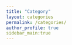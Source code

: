 ```yaml
---
title: "Category"
layout: categories
permalink: /categories/
author_profile: true
sidebar_main:true
---
```

